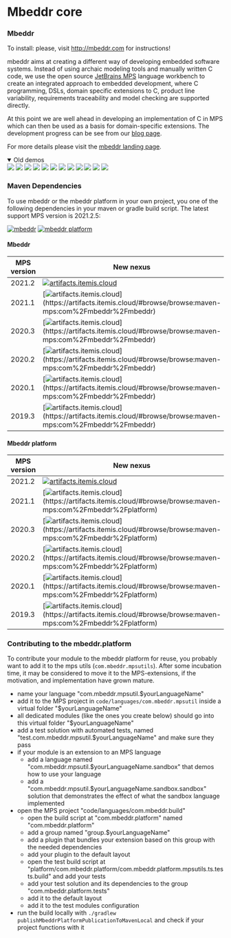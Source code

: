 # Mbeddr core

### Mbeddr

To install: please, visit http://mbeddr.com for instructions!

mbeddr aims at creating a different way of developing embedded software systems. Instead of using archaic modeling tools and manually written C code, we use the open source [JetBrains MPS](http://jetbrains.com/mps) language workbench to create an integrated approach to embedded development, where C programming, DSLs, domain specific extensions to C, product line variability, requirements traceability and model checking are supported directly.

At this point we are well ahead in developing an implementation of C in MPS which can then be used as a basis for domain-specific extensions. The development progress can be see from our [blog page](http://mbeddr.com/blog/).

For more details please visit the [mbeddr landing page](https://github.com/mbeddr).

<details open>
  <summary>Old demos</summary>
  <a href="http://mbeddr.com/#!prettyPhoto/1/"><img src="http://mbeddr.com/images/feature_plainC.png" name="Cleaned Up C99"></a>
  <a href="http://mbeddr.com/#!prettyPhoto/2/"><img src="http://mbeddr.com/images/feature_logging.png" name="Reporting and Logging"></a>
  <a href="http://mbeddr.com/#!prettyPhoto/3/"><img src="http://mbeddr.com/images/feature_testing.png" name="Testing"></a>
  <a href="http://mbeddr.com/#!prettyPhoto/4/"><img src="http://mbeddr.com/images/feature_units.png" name="Physical Units"></a>
  <a href="http://mbeddr.com/#!prettyPhoto/5/"><img src="http://mbeddr.com/images/feature_statemachine.png" name="State Machines"></a>
  <a href="http://mbeddr.com/#!prettyPhoto/6/"><img src="http://mbeddr.com/images/feature_components.png" name="Interfaces and Components"></a>
  <a href="http://mbeddr.com/#!prettyPhoto/7/"><img src="http://mbeddr.com/images/feature_req.png" name="Requirements, Tracing and Docs"></a>
  <a href="http://mbeddr.com/#!prettyPhoto/8/"><img src="http://mbeddr.com/images/feature_ple.png" name="Product Line Variability"></a>
  <a href="http://mbeddr.com/#!prettyPhoto/9/"><img src="http://mbeddr.com/images/feature_verification.png" name="Formal Verification"></a>
  <a href="http://mbeddr.com/#!prettyPhoto/10/"><img src="http://mbeddr.com/images/feature_debugging.png" name="Execution and Debugging"></a>
  <a href="http://mbeddr.com/#!prettyPhoto/11/"><img src="http://mbeddr.com/images/feature_ideSupport.png" name="IDE Support"></a>
  <a href="http://mbeddr.com/#!prettyPhoto/12/"><img src="http://mbeddr.com/images/feature_versionControl.png" name="Version Control"></a>
</details>

### Maven Dependencies

To use mbeddr or the mbeddr platform in your own project, you one of the following dependencies in your maven or gradle build script. The latest support MPS version is 2021.2.5:

[![mbeddr](https://img.shields.io/badge/Github%20pages-mbeddr-success)](https://github.com/orgs/mbeddr/packages?tab=packages&q=com.mbeddr.mbeddr)
[![mbeddr platform](https://img.shields.io/badge/Github%20pages-mbeddr.platform-success)](https://github.com/orgs/mbeddr/packages?tab=packages&q=com.mbeddr.platform)

#### Mbeddr

| MPS version | New nexus | Old nexus |
| --------------- | --------------- | --------------- |
| 2021.2 | [![artifacts.itemis.cloud](https://img.shields.io/badge/dynamic/xml?url=https://artifacts.itemis.cloud/repository/maven-mps/com/mbeddr/mbeddr/maven-metadata.xml&label=artifacts.itemis.cloud&color=success&query=.//versioning/latest)](https://artifacts.itemis.cloud/#browse/browse:maven-mps:com%2Fmbeddr%2Fmbeddr) | [![projects.itemis.de](https://img.shields.io/badge/dynamic/xml?url=https://projects.itemis.de/nexus/content/repositories/mbeddr/com/mbeddr/mbeddr/maven-metadata.xml&label=projects.itemis.de&color=inactive&query=.//versioning/latest)](https://projects.itemis.de/nexus/#nexus-search;gav~com.mbeddr~mbeddr~~~) |
| 2021.1 | [![artifacts.itemis.cloud](https://img.shields.io/badge/dynamic/xml?url=https://artifacts.itemis.cloud/repository/maven-mps/com/mbeddr/mbeddr/maven-metadata.xml&label=artifacts.itemis.cloud&color=success&query=.//versioning/versions/version[starts-with(text(),'2021.1')][last()])](https://artifacts.itemis.cloud/#browse/browse:maven-mps:com%2Fmbeddr%2Fmbeddr) | [![projects.itemis.de](https://img.shields.io/badge/dynamic/xml?url=https://projects.itemis.de/nexus/content/repositories/mbeddr/com/mbeddr/mbeddr/maven-metadata.xml&label=projects.itemis.de&color=inactive&query=.//versioning/versions/version[starts-with(text(),'2021.1')][last()])](https://projects.itemis.de/nexus/#nexus-search;gav~com.mbeddr~mbeddr~2021.1*~~) |
| 2020.3 | [![artifacts.itemis.cloud](https://img.shields.io/badge/dynamic/xml?url=https://artifacts.itemis.cloud/repository/maven-mps/com/mbeddr/mbeddr/maven-metadata.xml&label=artifacts.itemis.cloud&color=success&query=.//versioning/versions/version[starts-with(text(),'2020.3')][last()])](https://artifacts.itemis.cloud/#browse/browse:maven-mps:com%2Fmbeddr%2Fmbeddr) | [![projects.itemis.de](https://img.shields.io/badge/dynamic/xml?url=https://projects.itemis.de/nexus/content/repositories/mbeddr/com/mbeddr/mbeddr/maven-metadata.xml&label=projects.itemis.de&color=inactive&query=.//versioning/versions/version[starts-with(text(),'2020.3')][last()])](https://projects.itemis.de/nexus/#nexus-search;gav~com.mbeddr~mbeddr~2020.3*~~) |
| 2020.2 | [![artifacts.itemis.cloud](https://img.shields.io/badge/dynamic/xml?url=https://artifacts.itemis.cloud/repository/maven-mps/com/mbeddr/mbeddr/maven-metadata.xml&label=artifacts.itemis.cloud&color=success&query=.//versioning/versions/version[starts-with(text(),'2020.2')][last()])](https://artifacts.itemis.cloud/#browse/browse:maven-mps:com%2Fmbeddr%2Fmbeddr) | [![projects.itemis.de](https://img.shields.io/badge/dynamic/xml?url=https://projects.itemis.de/nexus/content/repositories/mbeddr/com/mbeddr/mbeddr/maven-metadata.xml&label=projects.itemis.de&color=inactive&query=.//versioning/versions/version[starts-with(text(),'2020.2')][last()])](https://projects.itemis.de/nexus/#nexus-search;gav~com.mbeddr~mbeddr~2020.2*~~) |
| 2020.1 | [![artifacts.itemis.cloud](https://img.shields.io/badge/dynamic/xml?url=https://artifacts.itemis.cloud/repository/maven-mps/com/mbeddr/mbeddr/maven-metadata.xml&label=artifacts.itemis.cloud&color=success&query=.//versioning/versions/version[starts-with(text(),'2020.1')][last()])](https://artifacts.itemis.cloud/#browse/browse:maven-mps:com%2Fmbeddr%2Fmbeddr) | [![projects.itemis.de](https://img.shields.io/badge/dynamic/xml?url=https://projects.itemis.de/nexus/content/repositories/mbeddr/com/mbeddr/mbeddr/maven-metadata.xml&label=projects.itemis.de&color=inactive&query=.//versioning/versions/version[starts-with(text(),'2020.1')][last()])](https://projects.itemis.de/nexus/#nexus-search;gav~com.mbeddr~mbeddr~2020.1*~~) |
| 2019.3 | [![artifacts.itemis.cloud](https://img.shields.io/badge/dynamic/xml?url=https://artifacts.itemis.cloud/repository/maven-mps/com/mbeddr/mbeddr/maven-metadata.xml&label=artifacts.itemis.cloud&color=success&query=.//versioning/versions/version[starts-with(text(),'2019.3')][last()])](https://artifacts.itemis.cloud/#browse/browse:maven-mps:com%2Fmbeddr%2Fmbeddr) | [![projects.itemis.de](https://img.shields.io/badge/dynamic/xml?url=https://projects.itemis.de/nexus/content/repositories/mbeddr/com/mbeddr/mbeddr/maven-metadata.xml&label=projects.itemis.de&color=inactive&query=.//versioning/versions/version[starts-with(text(),'2019.3')][last()])](https://projects.itemis.de/nexus/#nexus-search;gav~com.mbeddr~mbeddr~2019.3*~~) |


#### Mbeddr platform


| MPS version | New nexus | Old nexus |
| --------------- | --------------- | --------------- |
| 2021.2 | [![artifacts.itemis.cloud](https://img.shields.io/badge/dynamic/xml?url=https://artifacts.itemis.cloud/repository/maven-mps/com/mbeddr/platform/maven-metadata.xml&label=artifacts.itemis.cloud&color=success&query=.//versioning/latest)](https://artifacts.itemis.cloud/#browse/browse:maven-mps:com%2Fmbeddr%2Fplatform) | [![projects.itemis.de](https://img.shields.io/badge/dynamic/xml?url=https://projects.itemis.de/nexus/content/repositories/mbeddr/com/mbeddr/platform/maven-metadata.xml&label=projects.itemis.de&color=inactive&query=.//versioning/latest)](https://projects.itemis.de/nexus/#nexus-search;gav~com.mbeddr~platform~~~) |
| 2021.1 | [![artifacts.itemis.cloud](https://img.shields.io/badge/dynamic/xml?url=https://artifacts.itemis.cloud/repository/maven-mps/com/mbeddr/platform/maven-metadata.xml&label=artifacts.itemis.cloud&color=success&query=.//versioning/versions/version[starts-with(text(),'2021.1')][last()])](https://artifacts.itemis.cloud/#browse/browse:maven-mps:com%2Fmbeddr%2Fplatform) | [![projects.itemis.de](https://img.shields.io/badge/dynamic/xml?url=https://projects.itemis.de/nexus/content/repositories/mbeddr/com/mbeddr/platform/maven-metadata.xml&label=projects.itemis.de&color=inactive&query=.//versioning/versions/version[starts-with(text(),'2021.1')][last()])](https://projects.itemis.de/nexus/#nexus-search;gav~com.mbeddr~platform~2021.1*~~) |
| 2020.3 | [![artifacts.itemis.cloud](https://img.shields.io/badge/dynamic/xml?url=https://artifacts.itemis.cloud/repository/maven-mps/com/mbeddr/platform/maven-metadata.xml&label=artifacts.itemis.cloud&color=success&query=.//versioning/versions/version[starts-with(text(),'2020.3')][last()])](https://artifacts.itemis.cloud/#browse/browse:maven-mps:com%2Fmbeddr%2Fplatform) | [![projects.itemis.de](https://img.shields.io/badge/dynamic/xml?url=https://projects.itemis.de/nexus/content/repositories/mbeddr/com/mbeddr/platform/maven-metadata.xml&label=projects.itemis.de&color=inactive&query=.//versioning/versions/version[starts-with(text(),'2020.3')][last()])](https://projects.itemis.de/nexus/#nexus-search;gav~com.mbeddr~platform~2020.3*~~) |
| 2020.2 | [![artifacts.itemis.cloud](https://img.shields.io/badge/dynamic/xml?url=https://artifacts.itemis.cloud/repository/maven-mps/com/mbeddr/platform/maven-metadata.xml&label=artifacts.itemis.cloud&color=success&query=.//versioning/versions/version[starts-with(text(),'2020.2')][last()])](https://artifacts.itemis.cloud/#browse/browse:maven-mps:com%2Fmbeddr%2Fplatform) | [![projects.itemis.de](https://img.shields.io/badge/dynamic/xml?url=https://projects.itemis.de/nexus/content/repositories/mbeddr/com/mbeddr/platform/maven-metadata.xml&label=projects.itemis.de&color=inactive&query=.//versioning/versions/version[starts-with(text(),'2020.2')][last()])](https://projects.itemis.de/nexus/#nexus-search;gav~com.mbeddr~platform~2020.2*~~) |
| 2020.1 | [![artifacts.itemis.cloud](https://img.shields.io/badge/dynamic/xml?url=https://artifacts.itemis.cloud/repository/maven-mps/com/mbeddr/platform/maven-metadata.xml&label=artifacts.itemis.cloud&color=success&query=.//versioning/versions/version[starts-with(text(),'2020.1')][last()])](https://artifacts.itemis.cloud/#browse/browse:maven-mps:com%2Fmbeddr%2Fplatform) | [![projects.itemis.de](https://img.shields.io/badge/dynamic/xml?url=https://projects.itemis.de/nexus/content/repositories/mbeddr/com/mbeddr/platform/maven-metadata.xml&label=projects.itemis.de&color=inactive&query=.//versioning/versions/version[starts-with(text(),'2020.1')][last()])](https://projects.itemis.de/nexus/#nexus-search;gav~com.mbeddr~platform~2020.1*~~) |
| 2019.3 | [![artifacts.itemis.cloud](https://img.shields.io/badge/dynamic/xml?url=https://artifacts.itemis.cloud/repository/maven-mps/com/mbeddr/platform/maven-metadata.xml&label=artifacts.itemis.cloud&color=success&query=.//versioning/versions/version[starts-with(text(),'2019.3')][last()])](https://artifacts.itemis.cloud/#browse/browse:maven-mps:com%2Fmbeddr%2Fplatform) | [![projects.itemis.de](https://img.shields.io/badge/dynamic/xml?url=https://projects.itemis.de/nexus/content/repositories/mbeddr/com/mbeddr/platform/maven-metadata.xml&label=projects.itemis.de&color=inactive&query=.//versioning/versions/version[starts-with(text(),'2019.3')][last()])](https://projects.itemis.de/nexus/#nexus-search;gav~com.mbeddr~platform~2019.3*~~) |

### Contributing to the mbeddr.platform

To contribute your module to the mbeddr platform for reuse, you probably want to add it to the mps utils (`com.mbeddr.mpsutils`). After some incubation time, it may be considered to move it to the MPS-extensions, if the motivation, and implementation have grown mature.

- name your language "com.mbeddr.mpsutil.$yourLanguageName"
- add it to the MPS project in `code/languages/com.mbeddr.mpsutil` inside a virtual folder "$yourLanguageName"
- all dedicated modules (like the ones you create below) should go into this virtual folder "$yourLanguageName"
- add a test solution with automated tests, named "test.com.mbeddr.mpsutil.$yourLanguageName" and make sure they pass
- if your module is an extension to an MPS language
     - add a language named "com.mbeddr.mpsutil.$yourLanguageName.sandbox" that demos how to use your language
     - add a "com.mbeddr.mpsutil.$yourLanguageName.sandbox.sandbox" solution that demonstrates the effect of what the sandbox language implemented
- open the MPS project "code/languages/com.mbeddr.build"
    - open the build script at "com.mbeddr.platform" named "com.mbeddr.platform"
    - add a group named "group.$yourLanguageName"
    - add a plugin that bundles your extension based on this group with the needed dependencies
    - add your plugin to the default layout
    - open the test build script at "platform/com.mbeddr.platform/com.mbeddr.platform.mpsutils.ts.tests.build" and add your tests
    - add your test solution and its dependencies to the group "com.mbeddr.platform.tests"
    - add it to the default layout
    - add it to the test modules configuration
- run the build locally with `./gradlew publishMbeddrPlatformPublicationToMavenLocal` and check if your project functions with it
